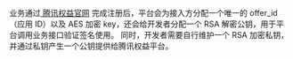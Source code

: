 业务通过[ 腾讯权益官网](https://quanyi.qq.com) 完成注册后，平台会为接入方分配一个唯一的 offer_id（应用 ID）以及 AES 加密 key，还会给开发者分配一个 RSA 解密公钥，用于平台调用业务接口验证签名使用。
同时，开发者需要自行维护一个 RSA 加密私钥，并通过私钥产生一个公钥提供给腾讯权益平台。
